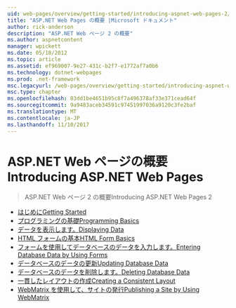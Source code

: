 ```yaml
---
uid: web-pages/overview/getting-started/introducing-aspnet-web-pages-2/index
title: "ASP.NET Web Pages の概要 |Microsoft ドキュメント"
author: rick-anderson
description: "ASP.NET Web ページ 2 の概要"
ms.author: aspnetcontent
manager: wpickett
ms.date: 05/18/2012
ms.topic: article
ms.assetid: ef969007-9e27-431c-b2f7-e1772af7a0b6
ms.technology: dotnet-webpages
ms.prod: .net-framework
msc.legacyurl: /web-pages/overview/getting-started/introducing-aspnet-web-pages-2
msc.type: chapter
ms.openlocfilehash: 03dd1be4651b95c8f7a496378af33e371cead64f
ms.sourcegitcommit: 9a9483aceb34591c97451997036a9120c3fe2baf
ms.translationtype: MT
ms.contentlocale: ja-JP
ms.lasthandoff: 11/10/2017
---
```

<a name="introducing-aspnet-web-pages"></a><span data-ttu-id="3bcba-103">ASP.NET Web ページの概要</span><span class="sxs-lookup"><span data-stu-id="3bcba-103">Introducing ASP.NET Web Pages</span></span>
====================
> <span data-ttu-id="3bcba-104">ASP.NET Web ページ 2 の概要</span><span class="sxs-lookup"><span data-stu-id="3bcba-104">Introducing ASP.NET Web Pages 2</span></span>


- [<span data-ttu-id="3bcba-105">はじめに</span><span class="sxs-lookup"><span data-stu-id="3bcba-105">Getting Started</span></span>](getting-started.md)
- [<span data-ttu-id="3bcba-106">プログラミングの基礎</span><span class="sxs-lookup"><span data-stu-id="3bcba-106">Programming Basics</span></span>](intro-to-web-pages-programming.md)
- [<span data-ttu-id="3bcba-107">データを表示します。</span><span class="sxs-lookup"><span data-stu-id="3bcba-107">Displaying Data</span></span>](displaying-data.md)
- [<span data-ttu-id="3bcba-108">HTML フォームの基本</span><span class="sxs-lookup"><span data-stu-id="3bcba-108">HTML Form Basics</span></span>](form-basics.md)
- [<span data-ttu-id="3bcba-109">フォームを使用してデータベースのデータを入力します。</span><span class="sxs-lookup"><span data-stu-id="3bcba-109">Entering Database Data by Using Forms</span></span>](entering-data.md)
- [<span data-ttu-id="3bcba-110">データベースのデータの更新</span><span class="sxs-lookup"><span data-stu-id="3bcba-110">Updating Database Data</span></span>](updating-data.md)
- [<span data-ttu-id="3bcba-111">データベースのデータを削除します。</span><span class="sxs-lookup"><span data-stu-id="3bcba-111">Deleting Database Data</span></span>](deleting-data.md)
- [<span data-ttu-id="3bcba-112">一貫したレイアウトの作成</span><span class="sxs-lookup"><span data-stu-id="3bcba-112">Creating a Consistent Layout</span></span>](layouts.md)
- [<span data-ttu-id="3bcba-113">WebMatrix を使用して、サイトの発行</span><span class="sxs-lookup"><span data-stu-id="3bcba-113">Publishing a Site by Using WebMatrix</span></span>](publishing.md)
